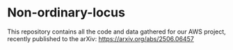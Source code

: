 # Non-ordinary-locus

This repository contains all the code and data gathered for our AWS project, recently published to the arXiv: https://arxiv.org/abs/2506.06457
